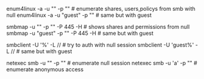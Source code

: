 enum4linux -a -u "" -p "" <dc-ip>  # enumerate shares, users,policys from smb with null
enum4linux -a -u "guest" -p "" <dc-ip> # same but with guest

smbmap -u "" -p "" -P 445 -H <dc-ip> # shows shares and permissions from null
smbmap -u "guest" -p "" -P 445 -H <dc-ip> # same but with guest

smbclient -U '%' -L //<dc-ip> # try to auth with null session
smbclient -U 'guest%' -L //<dc-ip> # same but with guest

netexec smb <ip> -u "" -p "" # enumerate null session
netexec smb <ip> -u 'a' -p "" # enumerate anonymous access

